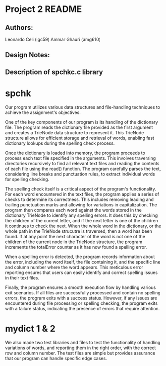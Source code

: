 # Project 2 README

## Authors:
Leonardo Celi (lgc59)
Ammar Ghauri (amg610)

## Design Notes:
Description of spchkc.c library
---------------------------------

# spchk
Our program utilizes various data structures and file-handling techniques to achieve the assignment's objectives.

One of the key components of our program is its handling of the dictionary file. The program reads the dictionary file provided as the first argument and creates a TrieNode data structure to represent it. This TrieNode structure allows for efficient storage and retrieval of words, enabling fast dictionary lookups during the spelling check process.

Once the dictionary is loaded into memory, the program proceeds to process each text file specified in the arguments. This involves traversing directories recursively to find all relevant text files and reading the contents of each file using the read() function. The program carefully parses the text, considering line breaks and punctuation rules, to extract individual words for spelling checking.

The spelling check itself is a critical aspect of the program's functionality. For each word encountered in the text files, the program applies a series of checks to determine its correctness. This includes removing leading and trailing punctuation marks and allowing for variations in capitalization. The program then compares each word against the words stored in the dictionary TrieNode to identify any spelling errors. It does this by checking the children of the current letter, and if the next letter is one of the children it continues to check the next. When the whole word in the dictionary, or the whole path in the TrieNode strucutre is traversed, then a word has been found. If at any point the next character of the word is not one of the children of the current node in the TrieNode structure, the program increments the totalError counter as it has now found a spelling error. 

When a spelling error is detected, the program records information about the error, including the word itself, the file containing it, and the specific line and column number where the word appears. This meticulous error reporting ensures that users can easily identify and correct spelling issues in their text files.

Finally, the program ensures a smooth execution flow by handling various exit scenarios. If all files are successfully processed and contain no spelling errors, the program exits with a success status. However, if any issues are encountered during file processing or spelling checking, the program exits with a failure status, indicating the presence of errors that require attention.

# mydict 1 & 2
We also made two test libraries and files to test the functionality of handling variations of words, and reporting them in the right order, with the correct row and column number. The test files are simple but provides assurance that our program can handle specific edge cases. 
